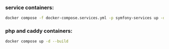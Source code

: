 ### service containers:
```bash
docker compose -f docker-compose.services.yml -p symfony-services up -d
```

### php and caddy containers:
```bash
docker compose up -d --build
```
